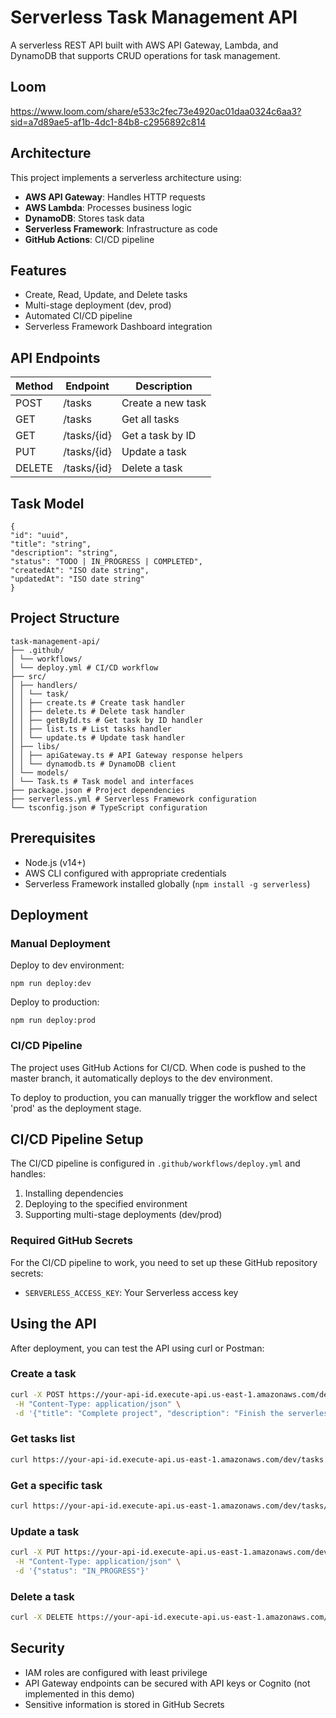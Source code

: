 # Serverless Task Management API

A serverless REST API built with AWS API Gateway, Lambda, and DynamoDB that supports CRUD operations for task management.

## Loom
https://www.loom.com/share/e533c2fec73e4920ac01daa0324c6aa3?sid=a7d89ae5-af1b-4dc1-84b8-c2956892c814

## Architecture

This project implements a serverless architecture using:

- **AWS API Gateway**: Handles HTTP requests
- **AWS Lambda**: Processes business logic
- **DynamoDB**: Stores task data
- **Serverless Framework**: Infrastructure as code
- **GitHub Actions**: CI/CD pipeline

## Features

- Create, Read, Update, and Delete tasks
- Multi-stage deployment (dev, prod)
- Automated CI/CD pipeline
- Serverless Framework Dashboard integration

## API Endpoints

| Method | Endpoint    | Description       |
| ------ | ----------- | ----------------- |
| POST   | /tasks      | Create a new task |
| GET    | /tasks      | Get all tasks     |
| GET    | /tasks/{id} | Get a task by ID  |
| PUT    | /tasks/{id} | Update a task     |
| DELETE | /tasks/{id} | Delete a task     |

## Task Model

```
{
"id": "uuid",
"title": "string",
"description": "string",
"status": "TODO | IN_PROGRESS | COMPLETED",
"createdAt": "ISO date string",
"updatedAt": "ISO date string"
}
```

## Project Structure

```
task-management-api/
├── .github/
│ └── workflows/
│ └── deploy.yml # CI/CD workflow
├── src/
│ ├── handlers/
│ │ └── task/
│ │ ├── create.ts # Create task handler
│ │ ├── delete.ts # Delete task handler
│ │ ├── getById.ts # Get task by ID handler
│ │ ├── list.ts # List tasks handler
│ │ └── update.ts # Update task handler
│ ├── libs/
│ │ ├── apiGateway.ts # API Gateway response helpers
│ │ └── dynamodb.ts # DynamoDB client
│ └── models/
│ └── Task.ts # Task model and interfaces
├── package.json # Project dependencies
├── serverless.yml # Serverless Framework configuration
└── tsconfig.json # TypeScript configuration
```

## Prerequisites

- Node.js (v14+)
- AWS CLI configured with appropriate credentials
- Serverless Framework installed globally (`npm install -g serverless`)

## Deployment

### Manual Deployment

Deploy to dev environment:

```
npm run deploy:dev
```

Deploy to production:

```
npm run deploy:prod
```

### CI/CD Pipeline

The project uses GitHub Actions for CI/CD. When code is pushed to the master branch, it automatically deploys to the dev environment.

To deploy to production, you can manually trigger the workflow and select 'prod' as the deployment stage.

## CI/CD Pipeline Setup

The CI/CD pipeline is configured in `.github/workflows/deploy.yml` and handles:

1. Installing dependencies
2. Deploying to the specified environment
3. Supporting multi-stage deployments (dev/prod)

### Required GitHub Secrets

For the CI/CD pipeline to work, you need to set up these GitHub repository secrets:

- `SERVERLESS_ACCESS_KEY`: Your Serverless access key

## Using the API

After deployment, you can test the API using curl or Postman:

### Create a task

```bash
curl -X POST https://your-api-id.execute-api.us-east-1.amazonaws.com/dev/tasks \
 -H "Content-Type: application/json" \
 -d '{"title": "Complete project", "description": "Finish the serverless API project"}'
```

### Get tasks list

```bash
curl https://your-api-id.execute-api.us-east-1.amazonaws.com/dev/tasks
```

### Get a specific task

```bash
curl https://your-api-id.execute-api.us-east-1.amazonaws.com/dev/tasks/{task-id}
```

### Update a task

```bash
curl -X PUT https://your-api-id.execute-api.us-east-1.amazonaws.com/dev/tasks/{task-id} \
 -H "Content-Type: application/json" \
 -d '{"status": "IN_PROGRESS"}'
```

### Delete a task

```bash
curl -X DELETE https://your-api-id.execute-api.us-east-1.amazonaws.com/dev/tasks/{task-id}
```

## Security

- IAM roles are configured with least privilege
- API Gateway endpoints can be secured with API keys or Cognito (not implemented in this demo)
- Sensitive information is stored in GitHub Secrets
